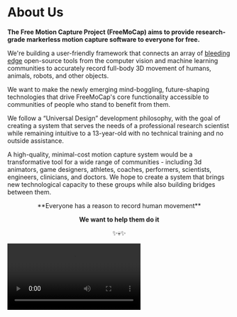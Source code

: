 
# About Us

**The Free Motion Capture Project (FreeMoCap) aims to provide research-grade markerless motion capture software to everyone for free.**


We're building a user-friendly framework that connects an array of [bleeding edge](https://en.wikipedia.org/wiki/Emerging_technologies#In_the_media) open-source tools from the computer vision and machine learning communities to accurately record full-body 3D movement of humans, animals, robots, and other objects.

We want to make the newly emerging mind-boggling, future-shaping technologies that drive FreeMoCap's core functionality accessible to communities of people who stand to benefit from them.

We follow a “Universal Design” development philosophy, with the goal of creating a system that serves the needs of a professional research scientist while remaining intuitive to a 13-year-old with no technical training and no outside assistance.

A high-quality, minimal-cost motion capture system would be a transformative tool for a wide range of communities - including 3d animators, game designers, athletes, coaches, performers, scientists, engineers, clinicians, and doctors. We hope to create a system that brings new technological capacity to these groups while also building bridges between them.

<center>
**Everyone has a reason to record human movement**

**We want to help them do it**

✨💀✨
</center>


<video src="https://youtu.be/WW_WpMcbzns?si=ivAJ3StoCUmVK-zR" mini-player="true" preview-src="hero-video-image.png"/>



This project is managed by the [FreeMoCap Foundation](https://freemocapfoundation.org)



## Software Overview

FreeMoCap (free motion capture) is a [free open source ](https://www.gnu.org/philosophy/open-source-misses-the-point.en.html) markerless motion capture system designed to provide research-quality motion capture data using free software and generic, minimal-cost webcams. The data it provides can be useful for any project that would benefit from high quality 3d measurments of human movement, including scientific research, 3D animation, sports biomechanics, and more.

## Features and Capabilities

FreeMoCap features a complete GUI-based interface that can create high-quality kinematic data from single cameras, multiple cameras, or imported videos. It also produces data outputs in the form of numpy arrays, CSVs, a Blender output scene, and a preloaded Jupyter notebook that is set up for analyzing the data that was just produced. This is especially useful for classroom settings or immediate opportunities for exploratory data analysis the moment the data is done processing. The software is designed to work with minimal-cost, low-quality USB webcams, as well as asynchronous recording methods such as GoPros. Support for research-grade cameras like FLIR or IP cameras like White Matter is planned.

## Community Involvement and Support

FreeMoCap has a vibrant and growing community of users and developers, including research and clinical scientists, 3D animators, video game designers, and open-source software developers. Most of the community is centered around a [Discord server](https://discord.gg/nxv5dNTfKT).

Here, people can ask questions and receive support from the developers and other members of the community. Feature requests and bug reports should be submitted to the GitHub issues space.


